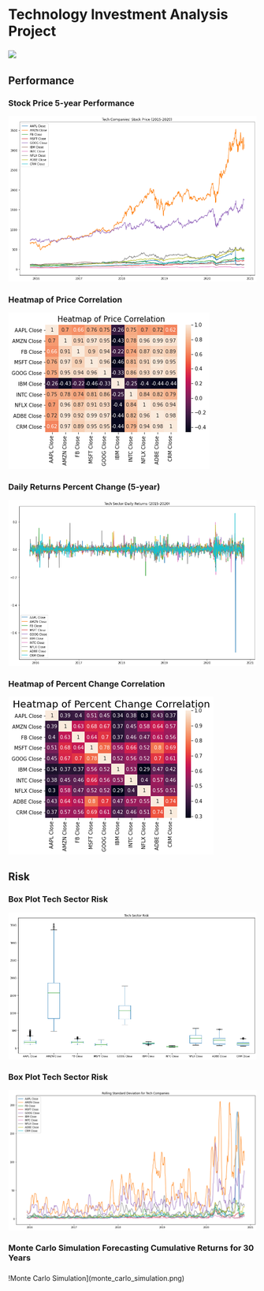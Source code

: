# Technology Investment Analysis Project

<img src='https://cdn1.expresscomputer.in/wp-content/uploads/2018/12/06112143/Digitisation.jpg' width='600'><sup><sup>

## Performance

### Stock Price 5-year Performance
![stock price line chart](stock_price_line_chart.png)<sup><sup>
 
 
### Heatmap of Price Correlation
![heatmap of price correlation](heatmap_price_correlation.png)<sup><sup>
  
  
### Daily Returns Percent Change (5-year)
![daily returns](daily_returns.png)<sup><sup>
  

### Heatmap of Percent Change Correlation
![heatmap of pct change correlation](heatmap_pct_change.png)<sup><sup>
  
  
  
## Risk

### Box Plot Tech Sector Risk
![Risk Box Plot](risk.png)<sup><sup>
  
### Box Plot Tech Sector Risk
![Rolling Std Dev](rolling_std_dev.png)<sup><sup>
  
### Monte Carlo Simulation Forecasting Cumulative Returns for 30 Years
!Monte Carlo Simulation](monte_carlo_simulation.png)<sup><sup>
  
